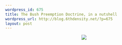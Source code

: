 ```yaml
--- 
wordpress_id: 675
title: The Bush Preemption Doctrine, in a nutshell
wordpress_url: http://blog.6thdensity.net/?p=675
layout: post
---
```

<div style="margin: 5px; text-align: center"><img src='http://www.dilbert.com/comics/dilbert/archive/images/dilbert2007040261838.jpg' /></div>
